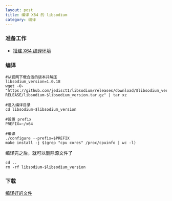 ```yaml
---
layout: post
title: 编译 X64 的 libsodium
category: 编译
---
```


### 准备工作
- [搭建 X64 编译环境](/编译/2019/11/23/x64-environment.html)

### 编译
```shell
#从官网下载合适的版本并解压
libsodium_version=1.0.18
wget -O- "https://github.com/jedisct1/libsodium/releases/download/$libsodium_version-RELEASE/libsodium-$libsodium_version.tar.gz" | tar xz

#进入编译目录
cd libsodium-$libsodium_version

#设置 prefix
PREFIX=~/x64

#编译
./configure --prefix=$PREFIX
make install -j $(grep "cpu cores" /proc/cpuinfo | wc -l)
```

编译完之后，就可以删除源文件了
```shell
cd ..
rm -rf libsodium-$libsodium_version
```

### 下载
[编译好的文件](/assets/x64-libsodium.tar.gz)
